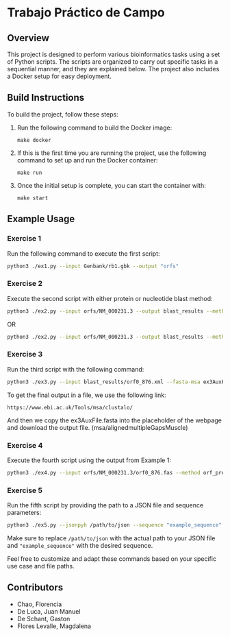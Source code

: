 # Trabajo Práctico de Campo

## Overview

This project is designed to perform various bioinformatics tasks using a set of Python scripts. The scripts are organized to carry out specific tasks in a sequential manner, and they are explained below. The project also includes a Docker setup for easy deployment.

## Build Instructions

To build the project, follow these steps:

1. Run the following command to build the Docker image:

   ```
   make docker
   ```

2. If this is the first time you are running the project, use the following command to set up and run the Docker container:

   ```
   make run
   ```

3. Once the initial setup is complete, you can start the container with:

   ```
   make start
   ```

## Example Usage

### Exercise 1

Run the following command to execute the first script:

```bash
python3 ./ex1.py --input Genbank/rb1.gbk --output "orfs"
```

### Exercise 2

Execute the second script with either protein or nucleotide blast method:

```bash
python3 ./ex2.py --input orfs/NM_000231.3 --output blast_results --method ncbi-blast-2.15.0+/bin/blastp
```

OR

```bash
python3 ./ex2.py --input orfs/NM_000231.3 --output blast_results --method ncbi-blast-2.15.0+/bin/blastn
```

### Exercise 3

Run the third script with the following command:

```bash
python3 ./ex3.py --input blast_results/orf0_876.xml --fasta-msa ex3AuxFile.fasta
```

To get the final output in a file, we use the following link:

`https://www.ebi.ac.uk/Tools/msa/clustalo/`

And then we copy the ex3AuxFile.fasta into the placeholder of the webpage and download the output file. (msa/alignedmultipleGapsMuscle)

### Exercise 4

Execute the fourth script using the output from Example 1:

```bash
python3 ./ex4.py --input orfs/NM_000231.3/orf0_876.fas --method orf_prot --output test_prote
```

### Exercise 5

Run the fifth script by providing the path to a JSON file and sequence parameters:

```bash
python3 ./ex5.py --jsonpyh /path/to/json --sequence "example_sequence"
```

Make sure to replace `/path/to/json` with the actual path to your JSON file and `"example_sequence"` with the desired sequence.

Feel free to customize and adapt these commands based on your specific use case and file paths.

## Contributors

- Chao, Florencia
- De Luca, Juan Manuel
- De Schant, Gaston
- Flores Levalle, Magdalena
